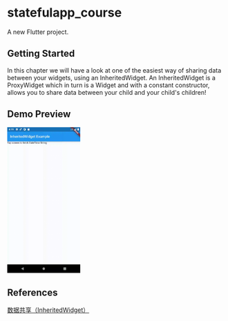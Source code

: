 # statefulapp_course

A new Flutter project.

## Getting Started

In this chapter we will have a look at one of the easiest way of sharing data between your widgets, using an InheritedWidget. An InheritedWidget is a ProxyWidget which in turn is a Widget and with a constant constructor, allows you to share data between your child and your child's children!

## Demo Preview

<img src=".README.assets/inheritedwidget_preview.gif" alt="inheritedwidget_preview" style="zoom:33%;" />



## References

[数据共享（InheritedWidget）](https://book.flutterchina.club/chapter7/inherited_widget.html#_7-2-%E6%95%B0%E6%8D%AE%E5%85%B1%E4%BA%AB-inheritedwidget)

